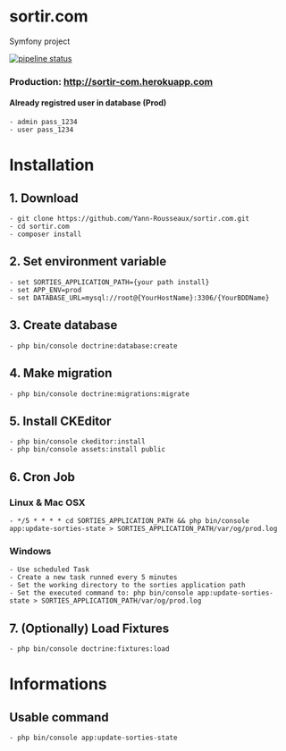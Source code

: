 # sortir.com
Symfony project

[![pipeline status](https://gitlab.com/AzRunRCE/sortir.com/badges/master/pipeline.svg)](https://gitlab.com/AzRunRCE/sortir.com/commits/master)


### Production: http://sortir-com.herokuapp.com

#### Already registred user in database (Prod)
    - admin pass_1234
    - user pass_1234

# Installation

## 1. Download 
    - git clone https://github.com/Yann-Rousseaux/sortir.com.git
    - cd sortir.com
    - composer install
    
## 2. Set environment variable
    - set SORTIES_APPLICATION_PATH={your path install}
    - set APP_ENV=prod
    - set DATABASE_URL=mysql://root@{YourHostName}:3306/{YourBDDName}

## 3. Create database
    - php bin/console doctrine:database:create
    
## 4. Make migration
    - php bin/console doctrine:migrations:migrate
    
## 5. Install CKEditor
	- php bin/console ckeditor:install
	- php bin/console assets:install public
	
## 6. Cron Job 
### Linux & Mac OSX
    - */5 * * * * cd SORTIES_APPLICATION_PATH && php bin/console app:update-sorties-state > SORTIES_APPLICATION_PATH/var/og/prod.log           
### Windows
    - Use scheduled Task
    - Create a new task runned every 5 minutes
    - Set the working directory to the sorties application path
    - Set the executed command to: php bin/console app:update-sorties-state > SORTIES_APPLICATION_PATH/var/og/prod.log
    

## 7. (Optionally) Load Fixtures
    - php bin/console doctrine:fixtures:load

#  Informations  
## Usable command
    - php bin/console app:update-sorties-state
    
